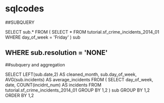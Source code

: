 # sqlcodes
##SUBQUERY

SELECT sub.* 
  FROM (
         SELECT * 
          FROM tutorial.sf_crime_incidents_2014_01
          WHERE day_of_week = 'Friday'
         ) sub
  
  WHERE sub.resolution = 'NONE'
---------------------------------------------
##subquery and aggregation

SELECT LEFT(sub.date,2) AS cleaned_month,
sub.day_of_week,
AVG(sub.incidents) AS average_incidents
FROM (
SELECT day_of_week, 
date,
COUNT(incidnt_num) AS incidents
FROM tutorial.sf_crime_incidents_2014_01
GROUP BY 1,2
) sub
GROUP BY 1,2
ORDER BY 1,2


